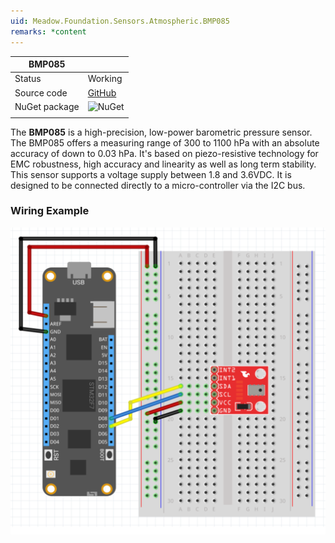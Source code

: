 ```yaml
---
uid: Meadow.Foundation.Sensors.Atmospheric.BMP085
remarks: *content
---
```


| BMP085        |             |
|---------------|-------------|
| Status        | Working     |
| Source code   | [GitHub](https://github.com/WildernessLabs/Meadow.Foundation/tree/master/Source/Meadow.Foundation.Peripherals/Sensors.Atmospheric.Bmp085) |
| NuGet package | ![NuGet](https://img.shields.io/nuget/v/Meadow.Foundation.Sensors.Atmospheric.BMP085.svg?label=NuGet) |
| | |

The **BMP085** is a high-precision, low-power barometric pressure sensor. The BMP085 offers a measuring range of 300 to 1100 hPa with an absolute accuracy of down to 0.03 hPa. It's based on piezo-resistive technology for EMC robustness, high accuracy and linearity as well as long term stability. This sensor supports a voltage supply between 1.8 and 3.6VDC. It is designed to be connected directly to a micro-controller via the I2C bus.

### Wiring Example

![](../../API_Assets/Meadow.Foundation.Sensors.Atmospheric.BMP085/BMP085.svg)